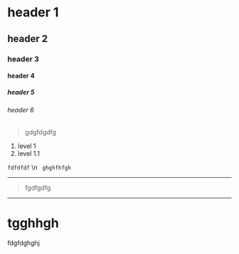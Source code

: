 # header 1
## header 2
### header 3
#### header 4
##### header 5
###### header 6

> gdgfdgdfg

1.  level 1
  1. level 1.1

`fdfdfdf` \n
  ` ghghfhfgh`

___________________________________
> fgdfgdfg
--------------------------
tgghhgh
========================
fdgfdghghj
